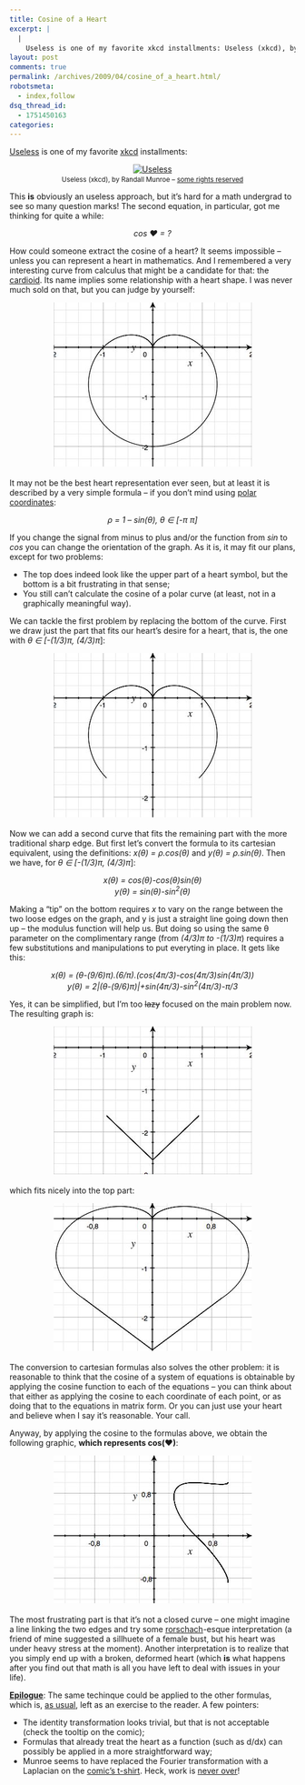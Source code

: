 ```yaml
---
title: Cosine of a Heart
excerpt: |
  |
    Useless is one of my favorite xkcd installments: Useless (xkcd), by Randall Munroe - some rights reserved This is obviously an useless approach, but it's hard for a math undergrad to see so many question marks! The second equation, in...
layout: post
comments: true
permalink: /archives/2009/04/cosine_of_a_heart.html/
robotsmeta:
  - index,follow
dsq_thread_id:
  - 1751450163
categories:
---
```

[Useless][1] is one of my favorite [xkcd][2] installments:

<p style="text-align:center">
  <a href="http://xkcd.com/55/"><img title="Even the identity matrix doesn't work normally" src="http://imgs.xkcd.com/comics/useless.jpg" alt="Useless" border="0" /></a><br /> <small>Useless (xkcd), by Randall Munroe &#8211; <a href="http://creativecommons.org/licenses/by-nc/2.5/">some rights reserved</a></small>
</p>

This **is** obviously an useless approach, but it&#8217;s hard for a math undergrad to see so many question marks! The second equation, in particular, got me thinking for quite a while:

<center>
  <em>cos ♥ = ?</em>
</center>

How could someone extract the cosine of a heart? It seems impossible &#8211; unless you can represent a heart in mathematics. And I remembered a very interesting curve from calculus that might be a candidate for that: the [cardioid][3]. Its name implies some relationship with a heart shape. I was never much sold on that, but you can judge by yourself:

<span class="mt-enclosure mt-enclosure-image"><img class="mt-image-center" style="text-align: center; display: block; margin: 0 auto 20px;" src="/archives/img/mt/2009/03/14/cardioid.jpg" alt="cardioid.jpg" width="349" height="289" /></span>

It may not be the best heart representation ever seen, but at least it is described by a very simple formula &#8211; if you don&#8217;t mind using [polar coordinates][4]:

<center>
  <em>ρ = 1 &#8211; sin(θ), θ ∈ [-π π]</em>
</center>

If you change the signal from minus to plus and/or the function from *sin* to *cos* you can change the orientation of the graph. As it is, it may fit our plans, except for two problems:

*   The top does indeed look like the upper part of a heart symbol, but the bottom is a bit frustrating in that sense;
*   You still can&#8217;t calculate the cosine of a polar curve (at least, not in a graphically meaningful way).

We can tackle the first problem by replacing the bottom of the curve. First we draw just the part that fits our heart&#8217;s desire for a heart, that is, the one with *θ ∈ *[*-(1/3)π, (4/3)π*]:

<span class="mt-enclosure mt-enclosure-image"><img class="mt-image-center" style="text-align: center; display: block; margin: 0 auto 20px;" src="/archives/img/mt/2009/03/14/cardioid_upper.jpg" alt="cardioid_upper.jpg" width="349" height="289" /></span>

Now we can add a second curve that fits the remaining part with the more traditional sharp edge. But first let&#8217;s convert the formula to its cartesian equivalent, using the definitions: *x(θ) = ρ.cos(&#952;)* and *y(θ) = ρ.sin(&#952;)*. Then we have, for *θ ∈ *[*-(1/3)π, (4/3)π*]:

<center>
  <em>x(θ) = cos(θ)-cos(θ)sin(θ)<br /> y(θ) = sin(θ)-sin<sup>2</sup>(θ)</em>
</center>

Making a &#8220;tip&#8221; on the bottom requires *x* to vary on the range between the two loose edges on the graph, and y is just a straight line going down then up &#8211; the modulus function will help us. But doing so using the same &#952; parameter on the complimentary range (from *(4/3)π to -(1/3)π*) requires a few substitutions and manipulations to put everyting in place. It gets like this:

<center>
  <em>x(θ) = (&#952;-(9/6)π).(6/π).(cos(4π/3)-cos(4π/3)sin(4π/3))<br /> y(θ) = 2|(&#952;-(9/6)π)|+sin(4π/3)-sin<sup>2</sup>(4π/3)-π/3</em>
</center>

Yes, it can be simplified, but I&#8217;m too <span style="text-decoration: line-through;">lazy</span> focused on the main problem now. The resulting graph is:

<span class="mt-enclosure mt-enclosure-image"><img class="mt-image-center" style="text-align: center; display: block; margin: 0 auto 20px;" src="/archives/img/mt/2009/03/14/heart_lower.jpg" alt="heart_lower.jpg" width="349" height="260" /></span>

which fits nicely into the top part:

<span class="mt-enclosure mt-enclosure-image"><img class="mt-image-center" style="text-align: center; display: block; margin: 0 auto 20px;" src="/archives/img/mt/2009/03/14/heart_full.jpg" alt="heart_full.jpg" width="349" height="260" /></span>

The conversion to cartesian formulas also solves the other problem: it is reasonable to think that the cosine of a system of equations is obtainable by applying the cosine function to each of the equations &#8211; you can think about that either as applying the cosine to each coordinate of each point, or as doing that to the equations in matrix form. Or you can just use your heart and believe when I say it&#8217;s reasonable. Your call.

Anyway, by applying the cosine to the formulas above, we obtain the following graphic, **which represents cos(♥)**:

<span class="mt-enclosure mt-enclosure-image"><img class="mt-image-center" style="text-align: center; display: block; margin: 0 auto 20px;" src="/archives/img/mt/2009/03/14/cosine_of_a_heart.jpg" alt="cosine_of_a_heart.jpg" width="349" height="260" /></span>

The most frustrating part is that it&#8217;s not a closed curve &#8211; one might imagine a line linking the two edges and try some [rorschach][5]-esque interpretation (a friend of mine suggested a sillhuete of a female bust, but his heart was under heavy stress at the moment). Another interpretation is to realize that you simply end up with a broken, deformed heart (which **is** what happens after you find out that math is all you have left to deal with issues in your life).

<span style="text-decoration: underline;"><strong>Epilogue</strong></span>: The same techinque could be applied to the other formulas, which is, [as usual][6], left as an exercise to the reader. A few pointers:

*   The identity transformation looks trivial, but that is not acceptable (check the tooltip on the comic);
*   Formulas that already treat the heart as a function (such as d/dx) can possibly be applied in a more straightforward way;
*   Munroe seems to have replaced the Fourier transformation with a Laplacian on the [comic&#8217;s t-shirt][7]. Heck, work is [never over][8]!

&nbsp;

 [1]: http://xkcd.com/55/
 [2]: http://en.wikipedia.org/wiki/Xkcd
 [3]: http://en.wikipedia.org/wiki/Cardioid
 [4]: http://en.wikipedia.org/wiki/Polar_coordinate_system
 [5]: http://en.wikipedia.org/wiki/Rorschach_inkblot_test
 [6]: http://abstrusegoose.com/12
 [7]: http://store.xkcd.com/xkcd/#Useless
 [8]: http://www.youtube.com/watch?v=K2cYWfq--Nw

